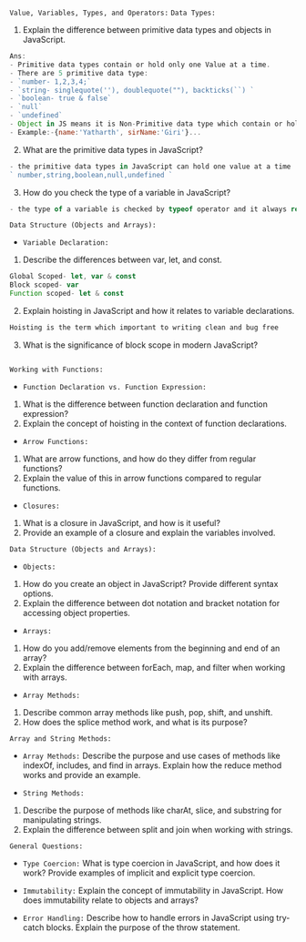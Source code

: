 ``Value, Variables, Types, and Operators:``
`Data Types:`
1. Explain the difference between primitive data types and objects in JavaScript.
```js
Ans: 
- Primitive data types contain or hold only one Value at a time.
- There are 5 primitive data type:
- `number- 1,2,3,4;`
- `string- singlequote(''), doublequote(""), backticks(``) `
- `boolean- true & false`
- `null`
- `undefined`
- Object in JS means it is Non-Primitive data type which contain or hold one and more value at a time.
- Example:-{name:'Yatharth', sirName:'Giri'}...
```
2. What are the primitive data types in JavaScript?
```js
- the primitive data types in JavaScript can hold one value at a time
` number,string,boolean,null,undefined `
```
3. How do you check the type of a variable in JavaScript?
```js
- the type of a variable is checked by typeof operator and it always return string data type.
```

``Data Structure (Objects and Arrays):``
* `Variable Declaration:`
1. Describe the differences between var, let, and const.
```js
Global Scoped- let, var & const
Block scoped- var
Function scoped- let & const
```
2. Explain hoisting in JavaScript and how it relates to variable declarations.
```js
Hoisting is the term which important to writing clean and bug free 
```
3. What is the significance of block scope in modern JavaScript?
```js

```

``Working with Functions:``
* `Function Declaration vs. Function Expression:`
1. What is the difference between function declaration and function expression?
2. Explain the concept of hoisting in the context of function declarations.

* `Arrow Functions:`
1. What are arrow functions, and how do they differ from regular functions?
2. Explain the value of this in arrow functions compared to regular functions.

* `Closures:`
1. What is a closure in JavaScript, and how is it useful?
2. Provide an example of a closure and explain the variables involved.

``Data Structure (Objects and Arrays):``
* `Objects:`
1. How do you create an object in JavaScript? Provide different syntax options.
2. Explain the difference between dot notation and bracket notation for accessing object properties.

* `Arrays:`
1. How do you add/remove elements from the beginning and end of an array?
2. Explain the difference between forEach, map, and filter when working with arrays.

* `Array Methods:`
1. Describe common array methods like push, pop, shift, and unshift.
2. How does the splice method work, and what is its purpose?

``Array and String Methods:``
* `Array Methods:`
Describe the purpose and use cases of methods like indexOf, includes, and find in arrays.
Explain how the reduce method works and provide an example.

* `String Methods:`
1. Describe the purpose of methods like charAt, slice, and substring for manipulating strings.
2. Explain the difference between split and join when working with strings.

``General Questions:``
* `Type Coercion:`
What is type coercion in JavaScript, and how does it work?
Provide examples of implicit and explicit type coercion.

* `Immutability:`
Explain the concept of immutability in JavaScript.
How does immutability relate to objects and arrays?

* `Error Handling:`
Describe how to handle errors in JavaScript using try-catch blocks.
Explain the purpose of the throw statement.
